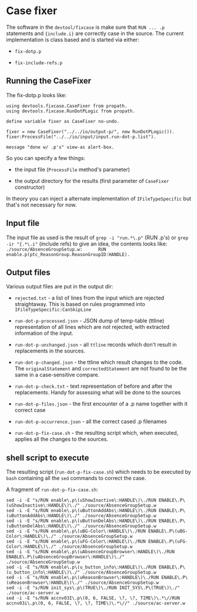 # Case fixer

The software in the `devtool/fixcase` is make sure that `RUN ... .p` statements and `{include.i}` are correctly case in the source.
The current implementation is class based and is started via either:

- `fix-dotp.p`
  
- `fix-include-refs.p`

## Running the CaseFixer
The fix-dotp.p looks like:

```
using devtools.fixcase.CaseFixer from propath.
using devtools.fixcase.RunDotPLogic from propath.

define variable fixer as CaseFixer no-undo.

fixer = new CaseFixer("../../io/output-p/", new RunDotPLogic()).
fixer:ProcessFile("../../io/input/input.run-dot-p.list").

message "done w/ .p's" view-as alert-box.
```

So you can specify a few things:

-  the input file (`ProcessFile` method's parameter)

-  the output directory for the results (first parameter of `CaseFixer` constructor)

In theory you can inject a alternate implementation of `IFileTypeSpecific` but that's not necessary for now.

## Input file 
The input file as used is the result of `grep -i "run.*\.p"` (RUN .p's) or  `grep -ir "{.*\.i"`  (include refs)
to give an idea, the contents looks like:
```./source/AbsenceGroupSetup.w:      RUN enable.p(ptc_ReasonGroup.ReasonGroupID:HANDLE).```

## Output files
Various output files are put in the output dir:

- `rejected.txt`              - a list of lines from the input which are rejected straightaway. This is based on rules programmed into `IFileTypeSpecific:CanSkipLine`

- `run-dot-p-processed.json`  - JSON dump of temp-table (ttline) representation of all lines which are not rejected, with extracted information of the input.

- `run-dot-p-unchanged.json`  - all `ttline` records which don't result in replacements in the sources.

- `run-dot-p-changed.json`    - the ttline which result changes to the code. The `originalStatement` and `correctedStatement` are not found to be the same in a case-sensitive compare.

- `run-dot-p-check.txt`       - text representation of before and after the replacements. Handy for assessing what will be done to the sources

- `run-dot-p-files.json`      - the first encounter of a .p name together with it correct case

- `run-dot-p-occurrence.json` - all the correct cased .p filenames

- `run-dot-p-fix-case.sh`     - the resulting script which, when executed, applies all the changes to the sources.

## shell script to execute

The resulting script (`run-dot-p-fix-case.sh`) which needs to be executed by `bash` containing all the `sed` commands to correct the case.

A fragment of `run-dot-p-fix-case.sh`:
```
sed -i -E "s/RUN enable\.p\(uShowInactive\:HANDLE\)\./RUN ENABLE\.P\(uShowInactive\:HANDLE\)\./" ./source/AbsenceGroupSetup.w
sed -i -E "s/RUN enable\.p\(uButtonAddAbs\:HANDLE\)\./RUN ENABLE\.P\(uButtonAddAbs\:HANDLE\)\./" ./source/AbsenceGroupSetup.w
sed -i -E "s/RUN enable\.p\(uButtonDelAbs\:HANDLE\)\./RUN ENABLE\.P\(uButtonDelAbs\:HANDLE\)\./" ./source/AbsenceGroupSetup.w
sed -i -E "s/RUN enable\.p\(uBG-Color\:HANDLE\)\./RUN ENABLE\.P\(uBG-Color\:HANDLE\)\./" ./source/AbsenceGroupSetup.w
sed -i -E "s/RUN enable\.p\(uFG-Color\:HANDLE\)\./RUN ENABLE\.P\(uFG-Color\:HANDLE\)\./" ./source/AbsenceGroupSetup.w
sed -i -E "s/RUN enable\.p\(uAbsenceGroupBrowser\:HANDLE\)\./RUN ENABLE\.P\(uAbsenceGroupBrowser\:HANDLE\)\./" ./source/AbsenceGroupSetup.w
sed -i -E "s/RUN enable\.p\(u_button_info\:HANDLE\)\./RUN ENABLE\.P\(u_button_info\:HANDLE\)\./" ./source/AbsenceGroupSetup.w
sed -i -E "s/RUN enable\.p\(uReasonBrowser\:HANDLE\)\./RUN ENABLE\.P\(uReasonBrowser\:HANDLE\)\./" ./source/AbsenceGroupSetup.w
sed -i -E "s/RUN init_sys\.p\(TRUE\)\./RUN INIT_SYS\.P\(TRUE\)\./" ./source/ac-server.w
sed -i -E "s/RUN accnv03I\.p\(0, 6, FALSE, \?, \?, TIME\)\.*\//RUN accnv03i\.p\(0, 6, FALSE, \?, \?, TIME\)\.*\//" ./source/ac-server.w
```

